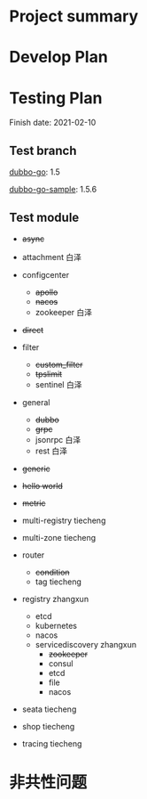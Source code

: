 # Project summary

# Develop Plan


# Testing Plan

Finish date: 2021-02-10

## Test branch

[dubbo-go](https://github.com/apache/dubbo-go/): 1.5

[dubbo-go-sample](https://github.com/apache/dubbo-go-samples/): 1.5.6

## Test module

- ~~async~~
- attachment 白泽
- configcenter
    - ~~apollo~~
    - ~~nacos~~
    - zookeeper 白泽

- ~~direct~~

- filter

    - ~~custom_filter~~
    - ~~tpslimit~~
    - sentinel 白泽

- general

    - ~~dubbo~~
    - ~~grpc~~
    - jsonrpc 白泽
    - rest 白泽

- ~~generic~~

- ~~hello world~~

- ~~metric~~

- multi-registry tiecheng

- multi-zone tiecheng

- router

    - ~~condition~~
    - tag tiecheng

- registry zhangxun

    - etcd
    - kubernetes
    - nacos
    - servicediscovery zhangxun
        - ~~zookeeper~~
        - consul
        - etcd
        - file
        - nacos

- seata tiecheng

- shop tiecheng

- tracing tiecheng

# 非共性问题

